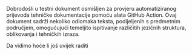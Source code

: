 Dobrodošli u testni dokument osmišljen za provjeru automatiziranog prijevoda tehničke dokumentacije pomoću alata GitHub Action.
Ovaj dokument sadrži nekoliko odlomaka teksta, podijeljenih s predmetnim područjem, omogućujući temeljito ispitivanje različitih jezičnih struktura, oblikovanja i tehničkih izraza.


Da vidimo hoće li još uvijek raditi